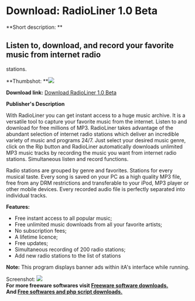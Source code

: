 # Download: RadioLiner 1.0 Beta

**Short description: **

## Listen to, download, and record your favorite music from internet radio
stations.

  
**Thumbshot: **![](http://www.freewarefiles.com/screenshot/radioliner_md.gif)   
  
**Download link:** [Download RadioLiner 1.0 Beta](http://freesoftwares.boysofts.com/RadioLiner-Beta_program_32928.html)  
  

**Publisher's Description**  
  

With RadioLiner you can get instant access to a huge music archive. It is a
versatile tool to capture your favorite music from the internet. Listen to and
download for free millions of MP3. RadioLiner takes advantage of the abundant
selection of internet radio stations which deliver an incredible variety of
music and programs 24/7. Just select your desired music genre, click on the
Rip button and RadioLiner automatically downloads unlimited MP3 music tracks
by recording the music you want from internet radio stations. Simultaneous
listen and record functions.

Radio stations are grouped by genre and favorites. Stations for every musical
taste. Every song is saved on your PC as a high quality MP3 file, free from
any DRM restrictions and transferable to your iPod, MP3 player or other mobile
devices. Every recorded audio file is perfectly separated into individual
tracks.

**Features:**

  * Free instant access to all popular music; 
  * Free unlimited music downloads from all your favorite artists; 
  * No subscription fees; 
  * A lifetime licence; 
  * Free updates; 
  * Simultaneous recording of 200 radio stations; 
  * Add new radio stations to the list of stations 

**Note:** This program displays banner ads within itA's interface while running.

  
  
Screenshot: ![](http://www.freewarefiles.com/screenshot/radioliner.gif)  
**For more freeware softwares visit [Freeware software downloads.](http://freesoftwares.boysofts.com/)**   
**And [Free softwares and php script downloads.](http://www.boysofts.com/)**

